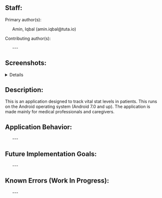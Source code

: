 Staff:
----------------------------------------
<p>
Primary author(s):
  <ul>Amin, Iqbal (amin.iqbal@tuta.io)</ul>
</p>

<p>
Contributing author(s):
  <ul> --- </ul>
</p>

Screenshots:
----------------------------------------
<details>
  <img src="/.github/01.png" width="199" height="400">
  <img src="/.github/02.png" width="199" height="400">
  <img src="/.github/03.png" width="199" height="400">
  <img src="/.github/04.png" width="199" height="400">
  <img src="/.github/05.png" width="199" height="400">
  <img src="/.github/06.png" width="199" height="400">
</details>

Description:
----------------------------------------
<p>
This is an application designed to track vital stat levels in patients. This runs on the Android operating system (Android 7.0 and up). The application is made mainly for medical professionals and caregivers.
</p>

Application Behavior:
----------------------------------------
<p>
  <ul> --- </ul>
</p>

Future Implementation Goals:
----------------------------------------
<p>
  <ul> --- </ul>
</p>

Known Errors (Work In Progress):
----------------------------------------
<p>
  <ul> --- </ul>
</p>
